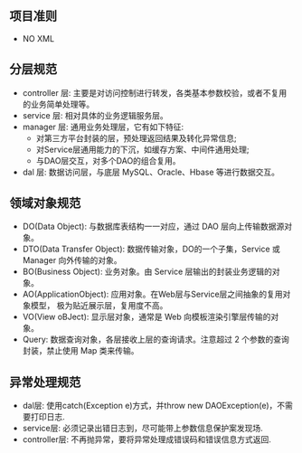 ## 项目准则
* NO XML

## 分层规范

* controller 层: 主要是对访问控制进行转发，各类基本参数校验，或者不复用的业务简单处理等。
* service 层: 相对具体的业务逻辑服务层。
* manager 层: 通用业务处理层，它有如下特征:
    * 对第三方平台封装的层，预处理返回结果及转化异常信息;
    * 对Service层通用能力的下沉，如缓存方案、中间件通用处理; 
    * 与DAO层交互，对多个DAO的组合复用。
* dal 层: 数据访问层，与底层 MySQL、Oracle、Hbase 等进行数据交互。


## 领域对象规范

* DO(Data Object): 与数据库表结构一一对应，通过 DAO 层向上传输数据源对象。
* DTO(Data Transfer Object): 数据传输对象，DO的一个子集，Service 或 Manager 向外传输的对象。
* BO(Business Object): 业务对象。由 Service 层输出的封装业务逻辑的对象。
* AO(ApplicationObject): 应用对象。在Web层与Service层之间抽象的复用对象模型， 极为贴近展示层，复用度不高。
* VO(View oBJect): 显示层对象，通常是 Web 向模板渲染引擎层传输的对象。
* Query: 数据查询对象，各层接收上层的查询请求。注意超过 2 个参数的查询封装，禁止使用 Map 类来传输。


## 异常处理规范

* dal层: 使用catch(Exception e)方式，并throw new DAOException(e)，不需要打印日志.
* service层: 必须记录出错日志到，尽可能带上参数信息保护案发现场.
* controller层: 不再抛异常，要将异常处理成错误码和错误信息方式返回.
